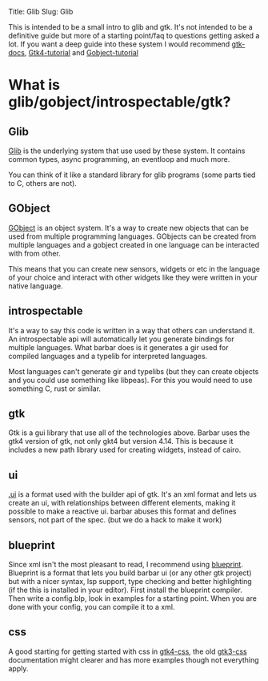 Title: Glib
Slug: Glib

This is intended to be a small intro to glib and gtk. It's not intended to be
a definitive guide but more of a starting point/faq to questions getting asked
a lot. If you want a deep guide into these
system I would recommend [gtk-docs](https://www.gtk.org/docs/),
[Gtk4-tutorial](https://github.com/ToshioCP/Gtk4-tutorial) and
[Gobject-tutorial](https://github.com/ToshioCP/Gobject-tutorial)

# What is glib/gobject/introspectable/gtk?

## Glib

[Glib](https://docs.gtk.org/glib/) is the underlying system that use used by
these system. It contains common types, async programming, an eventloop and
much more.

You can think of it like a standard library for glib programs (some parts tied
to C, others are not).

## GObject

[GObject](https://docs.gtk.org/gobject/) is an object system. It's a way to create
new objects that can be used from multiple programming languages.
GObjects can be created from multiple languages and a gobject created in
one language can be interacted with from other.

This means that you can create new sensors, widgets or etc in the language of
your choice and interact with other widgets like they were written in your
native language.

## introspectable

It's a way to say this code is written in a way that others can understand it.
An introspectable api will automatically let you generate bindings for multiple
languages. What barbar does is it generates a gir used for compiled languages
and a typelib for interpreted languages.

Most languages can't generate gir and typelibs (but they can create objects and
you could use something like libpeas). For this you would need to use something
C, rust or similar.

## gtk

Gtk is a gui library that use all of the technologies above. Barbar uses the gtk4
version of gtk, not only gkt4 but version 4.14. This is because it includes a new
path library used for creating widgets, instead of cairo.

## ui

[.ui](https://docs.gtk.org/gtk4/class.Builder.html) is a format used with the
builder api of gtk. It's an xml format and lets us create an ui, with relationships
between different elements, making it possible to make a reactive ui. barbar abuses
this format and defines sensors, not part of the spec. (but we do a hack to make
it work)

## blueprint

Since xml isn't the most pleasant to read, I recommend using
[blueprint](https://jwestman.pages.gitlab.gnome.org/blueprint-compiler/).
Blueprint is a format that lets you build barbar ui (or any other gtk project)
but with a nicer syntax, lsp support, type checking and better highlighting
(if the this is installed in your editor). First install the blueprint compiler.
Then write a config.blp, look in examples for a starting point. When you are
done with your config, you can compile it to a xml.

## css

A good starting for getting started with css in
[gtk4-css](https://docs.gtk.org/gtk4/css-overview.html), the old
[gtk3-css](https://docs.gtk.org/gtk3/css-overview.html) documentation might
clearer and has more examples though not everything apply.
